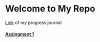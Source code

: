 # Welcome to My Repo
[Link](https://elifbayindir.github.io/boun01-elifbayindir/) of my progress journal 
#### [Assingment 1](tree/hw1.html)
